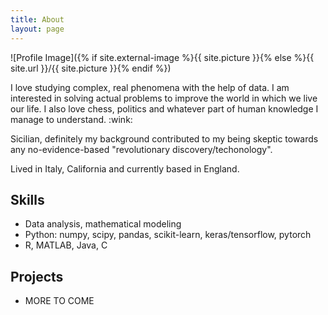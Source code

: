 ```yaml
---
title: About
layout: page
---
```

![Profile Image]({% if site.external-image %}{{ site.picture }}{% else %}{{ site.url }}/{{ site.picture }}{% endif %})

<p>I love studying complex, real phenomena with the help of data. I am interested 
in solving actual problems to improve the world in which we live our life. I also 
love chess, politics and whatever part of human knowledge I manage to understand. :wink:</p>

<p>Sicilian, definitely my background contributed to my being skeptic towards 
any no-evidence-based "revolutionary discovery/techonology".</p>

<p>Lived in Italy, California and currently based in England.</p>

<h2>Skills</h2>

<ul class="skill-list">
	<li>Data analysis, mathematical modeling</li>
	<li>Python: numpy, scipy, pandas, scikit-learn, keras/tensorflow, pytorch</li>
	<li>R, MATLAB, Java, C</li>
</ul>

<h2>Projects</h2>

<ul>
	<li>MORE TO COME</li>
</ul>
